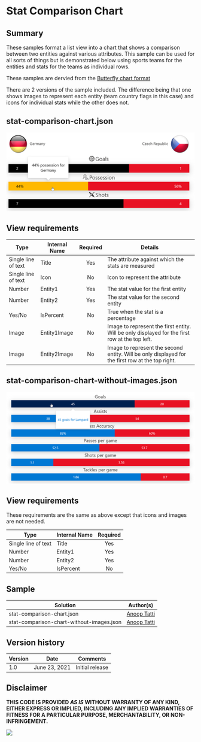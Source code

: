 # Stat Comparison Chart

## Summary
These samples format a list view into a chart that shows a comparison between two entities against various attributes. This sample can be used for all sorts of things but is demonstrated below using sports teams for the entities and stats for the teams as individual rows.

These samples are dervied from the [Butterfly chart format](https://github.com/pnp/List-Formatting/tree/master/view-samples/butterfly-chart-format)

There are 2 versions of the sample included. The difference being that one shows images to represent each entity (team country flags in this case) and icons for individual stats while the other does not.

## stat-comparison-chart.json

![screenshot of the sample with images](./assets/screenshot.png)

## View requirements

|Type                |Internal Name|Required|Details|
|--------------------|-------------|:------:|-------|
|Single line of text |Title        |Yes     |The attribute against which the stats are measured|
|Single line of text |Icon         |No      |Icon to represent the attribute|
|Number              |Entity1      |Yes     |The stat value for the first entity|
|Number              |Entity2      |Yes     |The stat value for the second entity|
|Yes/No              |IsPercent    |No      |True when the stat is a percentage|
|Image               |Entity1Image |No      |Image to represent the first entity. Will be only displayed for the first row at the top left. |
|Image               |Entity2Image |No      |Image to represent the second entity. Will be only displayed for the first row at the top right.|

## stat-comparison-chart-without-images.json

![screenshot of the sample without images](./assets/screenshot_without_images.png)

## View requirements

These requirements are the same as above except that icons and images are not needed.

|Type                |Internal Name|Required|
|--------------------|-------------|:------:|
|Single line of text |Title        |Yes     |
|Number              |Entity1      |Yes     |
|Number              |Entity2      |Yes     |
|Yes/No              |IsPercent    |No      |

## Sample

Solution                    |Author(s)
----------------------------|---------------------------
stat-comparison-chart.json |[Anoop Tatti](https://twitter.com/anooptells)
stat-comparison-chart-without-images.json |[Anoop Tatti](https://twitter.com/anooptells)

## Version history

Version |Date              |Comments
--------|------------------|--------
1.0     |June 23, 2021  |Initial release

## Disclaimer
**THIS CODE IS PROVIDED *AS IS* WITHOUT WARRANTY OF ANY KIND, EITHER EXPRESS OR IMPLIED, INCLUDING ANY IMPLIED WARRANTIES OF FITNESS FOR A PARTICULAR PURPOSE, MERCHANTABILITY, OR NON-INFRINGEMENT.**

<img src="https://telemetry.sharepointpnp.com/sp-dev-list-formatting/view-samples/stat-comparison-chart" />